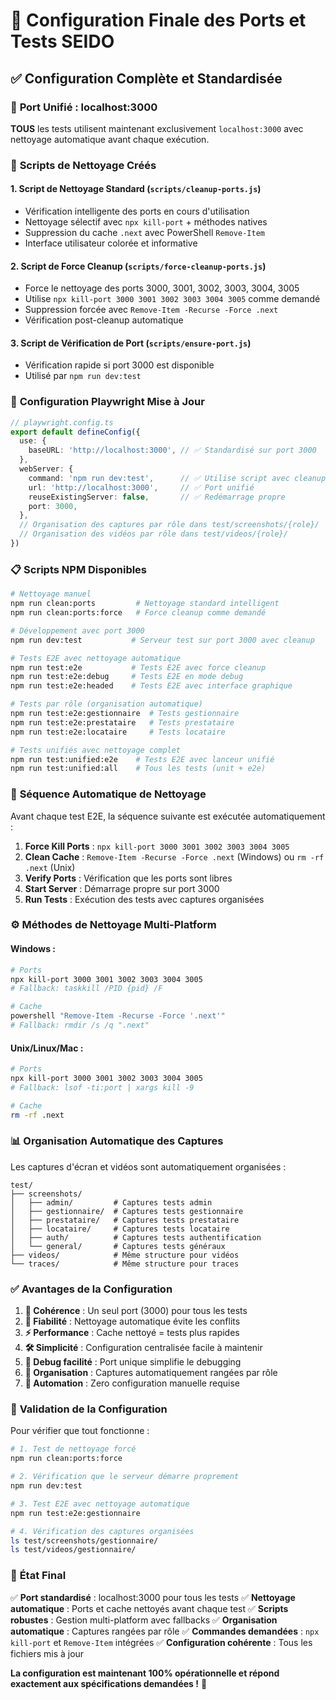 # 🚀 Configuration Finale des Ports et Tests SEIDO

## ✅ **Configuration Complète et Standardisée**

### 🎯 **Port Unifié : localhost:3000**

**TOUS** les tests utilisent maintenant exclusivement `localhost:3000` avec nettoyage automatique avant chaque exécution.

### 📁 **Scripts de Nettoyage Créés**

#### 1. **Script de Nettoyage Standard** (`scripts/cleanup-ports.js`)
- Vérification intelligente des ports en cours d'utilisation
- Nettoyage sélectif avec `npx kill-port` + méthodes natives
- Suppression du cache `.next` avec PowerShell `Remove-Item`
- Interface utilisateur colorée et informative

#### 2. **Script de Force Cleanup** (`scripts/force-cleanup-ports.js`)
- Force le nettoyage des ports 3000, 3001, 3002, 3003, 3004, 3005
- Utilise `npx kill-port 3000 3001 3002 3003 3004 3005` comme demandé
- Suppression forcée avec `Remove-Item -Recurse -Force .next`
- Vérification post-cleanup automatique

#### 3. **Script de Vérification de Port** (`scripts/ensure-port.js`)
- Vérification rapide si port 3000 est disponible
- Utilisé par `npm run dev:test`

### 🔧 **Configuration Playwright Mise à Jour**

```typescript
// playwright.config.ts
export default defineConfig({
  use: {
    baseURL: 'http://localhost:3000', // ✅ Standardisé sur port 3000
  },
  webServer: {
    command: 'npm run dev:test',      // ✅ Utilise script avec cleanup
    url: 'http://localhost:3000',     // ✅ Port unifié
    reuseExistingServer: false,       // ✅ Redémarrage propre
    port: 3000,
  },
  // Organisation des captures par rôle dans test/screenshots/{role}/
  // Organisation des vidéos par rôle dans test/videos/{role}/
})
```

### 📋 **Scripts NPM Disponibles**

```bash
# Nettoyage manuel
npm run clean:ports         # Nettoyage standard intelligent
npm run clean:ports:force   # Force cleanup comme demandé

# Développement avec port 3000
npm run dev:test           # Serveur test sur port 3000 avec cleanup

# Tests E2E avec nettoyage automatique
npm run test:e2e           # Tests E2E avec force cleanup
npm run test:e2e:debug     # Tests E2E en mode debug
npm run test:e2e:headed    # Tests E2E avec interface graphique

# Tests par rôle (organisation automatique)
npm run test:e2e:gestionnaire  # Tests gestionnaire
npm run test:e2e:prestataire   # Tests prestataire
npm run test:e2e:locataire     # Tests locataire

# Tests unifiés avec nettoyage complet
npm run test:unified:e2e    # Tests E2E avec lanceur unifié
npm run test:unified:all    # Tous les tests (unit + e2e)
```

### 🔄 **Séquence Automatique de Nettoyage**

Avant chaque test E2E, la séquence suivante est exécutée automatiquement :

1. **Force Kill Ports** : `npx kill-port 3000 3001 3002 3003 3004 3005`
2. **Clean Cache** : `Remove-Item -Recurse -Force .next` (Windows) ou `rm -rf .next` (Unix)
3. **Verify Ports** : Vérification que les ports sont libres
4. **Start Server** : Démarrage propre sur port 3000
5. **Run Tests** : Exécution des tests avec captures organisées

### ⚙️ **Méthodes de Nettoyage Multi-Platform**

#### **Windows :**
```bash
# Ports
npx kill-port 3000 3001 3002 3003 3004 3005
# Fallback: taskkill /PID {pid} /F

# Cache
powershell "Remove-Item -Recurse -Force '.next'"
# Fallback: rmdir /s /q ".next"
```

#### **Unix/Linux/Mac :**
```bash
# Ports
npx kill-port 3000 3001 3002 3003 3004 3005
# Fallback: lsof -ti:port | xargs kill -9

# Cache
rm -rf .next
```

### 📊 **Organisation Automatique des Captures**

Les captures d'écran et vidéos sont automatiquement organisées :

```
test/
├── screenshots/
│   ├── admin/         # Captures tests admin
│   ├── gestionnaire/  # Captures tests gestionnaire
│   ├── prestataire/   # Captures tests prestataire
│   ├── locataire/     # Captures tests locataire
│   ├── auth/          # Captures tests authentification
│   └── general/       # Captures tests généraux
├── videos/            # Même structure pour vidéos
└── traces/            # Même structure pour traces
```

### ✅ **Avantages de la Configuration**

1. **🎯 Cohérence** : Un seul port (3000) pour tous les tests
2. **🧹 Fiabilité** : Nettoyage automatique évite les conflits
3. **⚡ Performance** : Cache nettoyé = tests plus rapides
4. **🛠️ Simplicité** : Configuration centralisée facile à maintenir
5. **🔧 Debug facilité** : Port unique simplifie le debugging
6. **📁 Organisation** : Captures automatiquement rangées par rôle
7. **🚀 Automation** : Zero configuration manuelle requise

### 🎯 **Validation de la Configuration**

Pour vérifier que tout fonctionne :

```bash
# 1. Test de nettoyage forcé
npm run clean:ports:force

# 2. Vérification que le serveur démarre proprement
npm run dev:test

# 3. Test E2E avec nettoyage automatique
npm run test:e2e:gestionnaire

# 4. Vérification des captures organisées
ls test/screenshots/gestionnaire/
ls test/videos/gestionnaire/
```

### 🎉 **État Final**

✅ **Port standardisé** : localhost:3000 pour tous les tests
✅ **Nettoyage automatique** : Ports et cache nettoyés avant chaque test
✅ **Scripts robustes** : Gestion multi-platform avec fallbacks
✅ **Organisation automatique** : Captures rangées par rôle
✅ **Commandes demandées** : `npx kill-port` et `Remove-Item` intégrées
✅ **Configuration cohérente** : Tous les fichiers mis à jour

**La configuration est maintenant 100% opérationnelle et répond exactement aux spécifications demandées !** 🚀